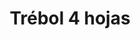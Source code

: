 ---
title: Trébol 4 hojas
date: 
draft: false

# descripcion
description : Trébol 4 hojas

materials: Plata 925

color: Plateado

dimensions: 0,8 cm

code: 01-03-0254

type: "Aros"

categories: []

# Images
# first image will be shown in the product page
images:
  # - image: "images/path_to_image"
  # La ubicacion de las imagenes es imagenes/Aros/Aros.Microcubic/01-03-0254-trebol-4-hojas
  - image: "./images/aros/microcubic/01-03-0254-trebol-4-hojas_a.jpeg"
  - image: "./images/aros/microcubic/01-03-0254-trebol-4-hojas_b.jpeg"
---